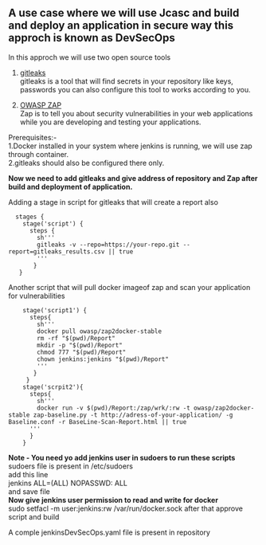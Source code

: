 ## A use case where we will use Jcasc and build and deploy an application in secure way this approch is known as DevSecOps
In this approch we will use two open source tools

1. [gitleaks](https://github.com/zricethezav/gitleaks)\
gitleaks is a tool that will find secrets in your repository like keys, passwords you can also configure this tool to works according to you.

2. [OWASP ZAP](owasp.org/index.php/OWASP_Zed_Attack_Proxy_Project)\
Zap is to tell you about security vulnerabilities in your web applications while you are developing and testing your applications.

Prerequisites:-\
1.Docker installed in your system where jenkins is running, we will use zap through container.\
2.gitleaks should also be configured there only.

**Now we need to add gitleaks and give address of repository and Zap after build and deployment of application.**


Adding a stage in script for gitleaks that will create a report also
```
  stages {
    stage('script') {
      steps {
        sh'''
        gitleaks -v --repo=https://your-repo.git --report=gitleaks_results.csv || true
        '''
       }
   }
```

Another script that will pull docker imageof zap and scan your application for vulnerabilities
```
    stage('script1') {
      steps{
        sh'''
        docker pull owasp/zap2docker-stable
        rm -rf "$(pwd)/Report"
        mkdir -p "$(pwd)/Report"
        chmod 777 "$(pwd)/Report"
        chown jenkins:jenkins "$(pwd)/Report"
        '''
       }
     }
    stage('scrpit2'){
      steps{
        sh'''
        docker run -v $(pwd)/Report:/zap/wrk/:rw -t owasp/zap2docker-stable zap-baseline.py -t http://adress-of-your-application/ -g Baseline.conf -r BaseLine-Scan-Report.html || true
      '''
      }
    }
```

**Note - You need yo add jenkins user in sudoers to run these scripts**\
sudoers file is present in /etc/sudoers\
add this line\
jenkins ALL=(ALL) NOPASSWD: ALL\
and save file\
**Now give jenkins user permission to read and write for docker**\
sudo setfacl -m user:jenkins:rw /var/run/docker.sock
after that approve script and build

A comple jenkinsDevSecOps.yaml file is present in repository
